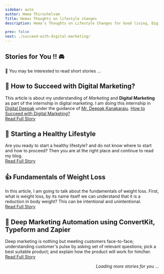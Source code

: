 ```yaml
---
sidebar: auto
author: Hema Thiruchelvam
Title: Hemas Thoughts on lifestyle changes
description: Hema's Thoughts on Lifestyle Changes for Good living, Digital Marketing strategies to apply for your business growth

prev: false
next: ./succeed-with-digital-marketing/
---
```


## Stories for You !!   :oncoming_automobile:

:statue_of_liberty: You may be interested to read short stories ...

 ## :rocket: How to Succeed with Digital Marketing? <Badge text="digital" type="error" />

This article is about my understanding of *Marketing* and **Digital Marketing** as part of the internship in digital marketing. I am doing this internship in [Digital Deepak](https://digitaldeepak.com/) under the guidance of [Mr. Deepak Kanakaraju](https://www.linkedin.com/in/deepakkanakaraju/).
[How to Succeed with Digital Marketing?](https://medium.com/@hema.thiruchelvam07/how-to-succeed-with-digital-marketing-75f0b2fddc78/)
<br/>[Read Full Story](succeed-with-digital-marketing)

## :pushpin: Starting a Healthy Lifestyle <Badge text="health" />

Are you ready to start a healthy lifestyle? and do not know where to start and how to proceed? Then you are at the right place and continue to read my blog.
</br>[Read Full Story](starting-a-healthy-lifestyle)

## :+1: Fundamentals of Weight Loss <Badge text="health" />

In this article, I am going to talk about the fundamentals of weight loss. First, what is weight loss, by its name itself we can understand that it is a reduction in body weight? This can be intentional and unintentional.
<br/>[Read Full Story](fundamentals-of-weight-loss)

## :beginner: Deep Marketing Automation using ConvertKit, Typeform and Zapier <Badge text="digital" type="error" />

Deep marketing is nothing but meeting customers face-to-face; understanding customer's pulse by asking set of relevant questions; pick a best suitable product; and explain how the product will work for him/her.
<br/>[Read Full Story](deep-marketing-automation)

<div style="text-align: right"><i>Loading more stories for you ...</i></div>
